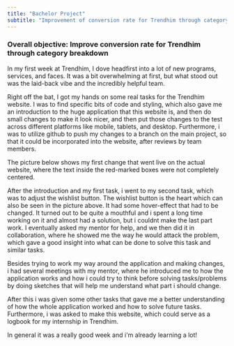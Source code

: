 ```yaml
---
title: "Bachelor Project"
subtitle: "Improvement of conversion rate for Trendhim through category breakdown"
---
```


### Overall objective: Improve conversion rate for Trendhim through category breakdown

In my first week at Trendhim, I dove headfirst into a lot of new programs, services, and faces. It was a bit overwhelming at first, but what stood out was the laid-back vibe and the incredibly helpful team.

Right off the bat, I got my hands on some real tasks for the Trendhim website. I was to find specific bits of code and styling, which also gave me an introduction to the huge application that this website is, and then do small changes to make it look nicer, and then put those changes to the test across different platforms like mobile, tablets, and desktop. Furthermore, i was to utilize github to push my changes to a branch on the main project, so that it could be incorporated into the website, after reviews by team members.

The picture below shows my first change that went live on the actual website, where the text inside the red-marked boxes were not completely centered.

After the introduction and my first task, i went to my second task, which was to adjust the wishlist button. The wishlist button is the heart which can also be seen in the picture above. It had some hover-effect that had to be changed. It turned out to be quite a mouthful and i spent a long time working on it and almost had a solution, but i couldnt make the last part work. I eventually asked my mentor for help, and we then did it in collaboration, where he showed me the way he would attack the problem, which gave a good insight into what can be done to solve this task and similar tasks.

Besides trying to work my way around the application and making changes, i had several meetings with my mentor, where he introduced me to how the application works and how i could try to think before solving tasks/problems by doing sketches that will help me understand what part i should change.

After this i was given some other tasks that gave me a better understanding of how the whole application worked and how to solve future tasks. Furthermore, i was asked to make this website, which could serve as a logbook for my internship in Trendhim.

In general it was a really good week and i'm already learning a lot!

